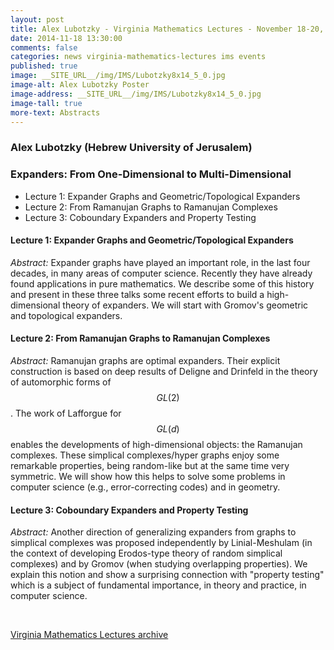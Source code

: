 ```yaml
---
layout: post
title: Alex Lubotzky - Virginia Mathematics Lectures - November 18-20, 2014
date: 2014-11-18 13:30:00
comments: false
categories: news virginia-mathematics-lectures ims events
published: true
image: __SITE_URL__/img/IMS/Lubotzky8x14_5_0.jpg
image-alt: Alex Lubotzky Poster
image-address: __SITE_URL__/img/IMS/Lubotzky8x14_5_0.jpg
image-tall: true
more-text: Abstracts
---
```


<h3 class="mt-3 mb-4">Alex Lubotzky (Hebrew University of Jerusalem)</h3>

### Expanders: From One-Dimensional to Multi-Dimensional

- Lecture 1: Expander Graphs and Geometric/Topological Expanders
- Lecture 2: From Ramanujan Graphs to Ramanujan Complexes
- Lecture 3: Coboundary Expanders and Property Testing

<!--more-->


#### Lecture 1: Expander Graphs and Geometric/Topological Expanders

*Abstract:* Expander graphs have played an important role, in the last four decades, in many areas of computer science. Recently they have already found applications in pure mathematics. We describe some of this history and present in these three talks some recent efforts to build a high-dimensional theory of expanders. We will start with Gromov's geometric and topological expanders.

#### Lecture 2: From Ramanujan Graphs to Ramanujan Complexes

*Abstract:* Ramanujan graphs are optimal expanders. Their explicit construction is based on deep results of Deligne and Drinfeld in the theory of automorphic forms of $$GL(2)$$. The work of Lafforgue for $$GL(d)$$ enables the developments of high-dimensional objects: the Ramanujan complexes. These simplical complexes/hyper graphs enjoy some remarkable properties, being random-like but at the same time very symmetric. We will show how this helps to solve some problems in computer science (e.g., error-correcting codes) and in geometry.

#### Lecture 3: Coboundary Expanders and Property Testing

*Abstract:* Another direction of generalizing expanders from graphs to simplical complexes was proposed independently by Linial-Meshulam (in the context of developing Erodos-type theory of random simplical complexes) and by Gromov (when studying overlapping properties). We explain this notion and show a surprising connection with "property testing" which is a subject of fundamental importance, in theory and practice, in computer science.



<br>

[Virginia Mathematics Lectures archive]({{site.url}}/ims/lectures)
